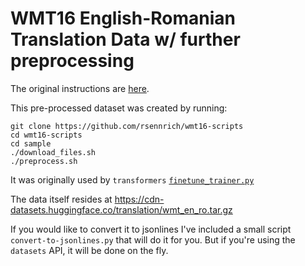 # WMT16 English-Romanian Translation Data w/ further preprocessing

The original instructions are [here](https://github.com/rsennrich/wmt16-scripts/tree/master/sample).

This pre-processed dataset was created by running:

```
git clone https://github.com/rsennrich/wmt16-scripts
cd wmt16-scripts
cd sample
./download_files.sh
./preprocess.sh
```

It was originally used by  `transformers` [`finetune_trainer.py`](https://github.com/huggingface/transformers/blob/641f418e102218c4bf16fcd3124bfebed6217ef6/examples/seq2seq/finetune_trainer.py)

The data itself resides at https://cdn-datasets.huggingface.co/translation/wmt_en_ro.tar.gz

If you would like to convert it to jsonlines I've included a small script `convert-to-jsonlines.py` that will do it for you. But if you're using the `datasets` API, it will be done on the fly.
